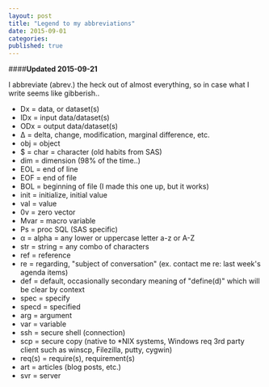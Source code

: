 ```yaml
---
layout: post
title: "Legend to my abbreviations"
date: 2015-09-01
categories: 
published: true 
---
```


####**Updated 2015-09-21**

I abbreviate (abrev.) the heck out of almost everything, so in case what I write seems like gibberish.. 

* Dx = data, or dataset(s)
* IDx = input data/dataset(s)
* ODx = output data/dataset(s)
* Δ = delta, change, modification, marginal difference, etc.
* obj = object
* $ = char = character (old habits from SAS)
* dim = dimension (98% of the time..)
* EOL = end of line
* EOF = end of file
* BOL = beginning of file (I made this one up, but it works)
* init = initialize, initial value
* val = value
* 0v = zero vector
* Mvar = macro variable
* Ps = proc SQL (SAS specific)
* α = alpha = any lower or uppercase letter a-z or A-Z 
* str = string = any combo of characters
* ref = reference
* re = regarding, "subject of conversation" (ex. contact me re: last week's agenda items)
* def = default, occasionally secondary meaning of "define(d)" which will be clear by context
* spec = specify
* specd = specified
* arg = argument
* var = variable
* ssh = secure shell (connection)
* scp = secure copy (native to *NIX systems, Windows req 3rd party client such as winscp, Filezilla, putty, cygwin)
* req(s) = require(s), requirement(s)
* art = articles (blog posts, etc.)
* svr = server
